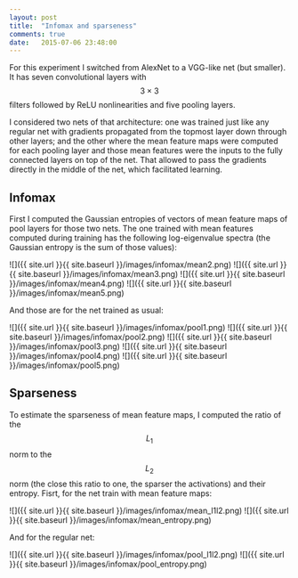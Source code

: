 ```yaml
---
layout: post
title:  "Infomax and sparseness"
comments: true
date:   2015-07-06 23:48:00
---
```


For this experiment I switched from AlexNet to a VGG-like net (but smaller). It has seven convolutional layers with $$ 3 \times 3 $$ filters followed by ReLU nonlinearities and five pooling layers.

I considered two nets of that architecture: one was trained just like any regular net with gradients propagated from the topmost layer down through other layers; and the other where the mean feature maps were computed for each pooling layer and those mean features were the inputs to the fully connected layers on top of the net. That allowed to pass the gradients directly in the middle of the net, which facilitated learning.

<!--more-->

## Infomax

First I computed the Gaussian entropies of vectors of mean feature maps of pool layers for those two nets. The one trained with mean features computed during training has the following log-eigenvalue spectra (the Gaussian entropy is the sum of those values):

![]({{ site.url }}{{ site.baseurl }}/images/infomax/mean2.png)
![]({{ site.url }}{{ site.baseurl }}/images/infomax/mean3.png)
![]({{ site.url }}{{ site.baseurl }}/images/infomax/mean4.png)
![]({{ site.url }}{{ site.baseurl }}/images/infomax/mean5.png)

And those are for the net trained as usual:

![]({{ site.url }}{{ site.baseurl }}/images/infomax/pool1.png)
![]({{ site.url }}{{ site.baseurl }}/images/infomax/pool2.png)
![]({{ site.url }}{{ site.baseurl }}/images/infomax/pool3.png)
![]({{ site.url }}{{ site.baseurl }}/images/infomax/pool4.png)
![]({{ site.url }}{{ site.baseurl }}/images/infomax/pool5.png)

## Sparseness

To estimate the sparseness of mean feature maps, I computed the ratio of the $$ L_1 $$ norm to the $$ L_2 $$ norm (the close this ratio to one, the sparser the activations) and their entropy. Fisrt, for the net train with mean feature maps:

![]({{ site.url }}{{ site.baseurl }}/images/infomax/mean_l1l2.png)
![]({{ site.url }}{{ site.baseurl }}/images/infomax/mean_entropy.png)

And for the regular net:

![]({{ site.url }}{{ site.baseurl }}/images/infomax/pool_l1l2.png)
![]({{ site.url }}{{ site.baseurl }}/images/infomax/pool_entropy.png)
